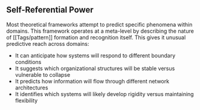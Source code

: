 ## Self-Referential Power

Most theoretical frameworks attempt to predict specific phenomena within domains. This framework operates at a meta-level by describing the nature of [[Tags/pattern]] formation and recognition itself. This gives it unusual predictive reach across domains:

- It can anticipate how systems will respond to different boundary conditions
- It suggests which organizational structures will be stable versus vulnerable to collapse
- It predicts how information will flow through different network architectures
- It identifies which systems will likely develop rigidity versus maintaining flexibility